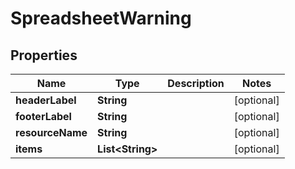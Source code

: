
# SpreadsheetWarning

## Properties
Name | Type | Description | Notes
------------ | ------------- | ------------- | -------------
**headerLabel** | **String** |  |  [optional]
**footerLabel** | **String** |  |  [optional]
**resourceName** | **String** |  |  [optional]
**items** | **List&lt;String&gt;** |  |  [optional]



